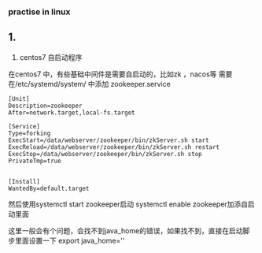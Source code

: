 ### practise in linux


## 1.


1. centos7 自启动程序

在centos7 中，有些基础中间件是需要自启动的，比如zk ，nacos等
需要在/etc/systemd/system/ 中添加 zookeeper.service

```
[Unit]
Description=zookeeper
After=network.target,local-fs.target

[Service]
Type=forking
ExecStart=/data/webserver/zookeeper/bin/zkServer.sh start
ExecReload=/data/webserver/zookeeper/bin/zkServer.sh restart
ExecStop=/data/webserver/zookeeper/bin/zkServer.sh stop
PrivateTmp=true


[Install]
WantedBy=default.target

```
然后使用systemctl start zookeeper启动
systemctl enable zookeeper加添自启动里面

这里一般会有个问题，会找不到java_home的错误，如果找不到，直接在启动脚步里面设置一下 export java_home=''
